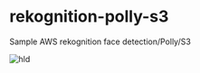 # rekognition-polly-s3
Sample AWS rekognition face detection/Polly/S3


![hld](https://user-images.githubusercontent.com/25897220/202446270-9d382430-5df4-4c3a-bdc5-91aeb03f154d.png)

